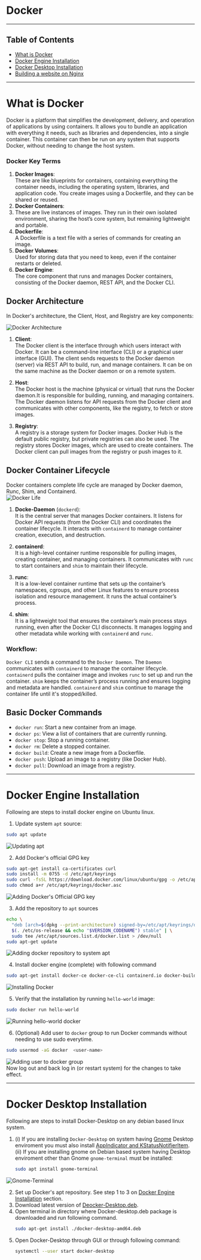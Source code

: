# Docker
---
## Table of Contents

- [What is Docker](#what-is-docker)
- [Docker Engine Installation](#docker-engine-installation)
- [Docker Desktop Installation](#docker-desktop-installation)
- [Building a website on Nginx](#building-a-website-on-nginx)
---
# What is Docker
Docker is a platform that simplifies the development, delivery, and operation of applications by using containers. It allows you to bundle an application with everything it needs, such as libraries and dependencies, into a single container. This container can then be run on any system that supports Docker, without needing to change the host system.

### Docker Key Terms

1. **Docker Images**:     
   These are like blueprints for containers, containing everything the container needs, including the operating system, libraries, and application code. You create images using a Dockerfile, and they can be shared or reused.
2. **Docker Containers**:    
3. These are live instances of images. They run in their own isolated environment, sharing the host’s core system, but remaining lightweight and portable.
3. **Dockerfile**:             
   A Dockerfile is a text file with a series of commands for creating an image.
4. **Docker Volumes**:           
    Used for storing data that you need to keep, even if the container restarts or deleted.
5. **Docker Engine**:           
   The core component that runs and manages Docker containers, consisting of the Docker daemon, REST API, and the Docker CLI.
   
## Docker Architecture
In Docker's architecture, the Client, Host, and Registry are key components:

![Docker Architecture](images/01.webp)  

1. **Client**:          
   The Docker client is the interface through which users interact with Docker. It can be a command-line interface (CLI) or a graphical user interface (GUI). The client sends requests to the Docker daemon (server) via REST API to build, run, and manage containers. It can be on the same machine as the Docker daemon or on a remote system.

2. **Host**:         
   The Docker host is the machine (physical or virtual) that runs the Docker daemon.It is responsible for building, running, and managing containers. The Docker daemon listens for API requests from the Docker client and communicates with other components, like the registry, to fetch or store images.

3. **Registry**:             
   A registry is a storage system for Docker images. Docker Hub is the default public registry, but private registries can also be used. The registry stores Docker images, which are used to create containers. The Docker client can pull images from the registry or push images to it.

## Docker Container Lifecycle
Docker containers complete life cycle are managed by Docker daemon, Runc, Shim, and Containerd.                  
![Docker Life](images/02.webp)  

1. **Docke-Daemon** (`dockerd`):          
   It is the central server that manages Docker containers. It listens for Docker API requests (from the Docker CLI) and coordinates the container lifecycle. It interacts with `containerd` to manage container creation, execution, and destruction.

2. **containerd**:            
   It is a high-level container runtime responsible for pulling images, creating container, and managing containers. It communicates with `runc` to start containers and `shim` to maintain their lifecycle.

3. **runc**:          
   It is a low-level container runtime that sets up the container’s namespaces, cgroups, and other Linux features to ensure process isolation and resource management. It runs the actual container’s process.

4. **shim**:             
   It is a lightweight tool that ensures the container’s main process stays running, even after the Docker CLI disconnects. It manages logging and other metadata while working with `containerd` and `runc`.

### Workflow:      
`Docker CLI` sends a command to the `Docker Daemon`. The `Daemon` communicates with `containerd` to manage the container lifecycle. `containerd` pulls the container image and invokes `runc` to set up and run the container. `shim` keeps the container’s process running and ensures logging and metadata are handled. `containerd` and `shim` continue to manage the container life until it's stopped/killed.



## Basic Docker Commands

- `docker run`: Start a new container from an image.
- `docker ps`: View a list of containers that are currently running.
- `docker stop`: Stop a running container.
- `docker rm`: Delete a stopped container.
- `docker build`: Create a new image from a Dockerfile.
- `docker push`: Upload an image to a registry (like Docker Hub).
- `docker pull`: Download an image from a registry.

---
# Docker Engine Installation
Following are steps to install docker engine on Ubuntu linux.
1. Update system `apt` source:
```bash
sudo apt update
```
![Updating apt](images/1.jpg)   

2. Add Docker's official GPG key
```bash
sudo apt-get install ca-certificates curl
sudo install -m 0755 -d /etc/apt/keyrings
sudo curl -fsSL https://download.docker.com/linux/ubuntu/gpg -o /etc/apt/keyrings/docker.asc
sudo chmod a+r /etc/apt/keyrings/docker.asc
```               
![Adding Docker's Official GPG key](images/2.jpg)   

3. Add the repository to `apt` sources
```bash
echo \
  "deb [arch=$(dpkg --print-architecture) signed-by=/etc/apt/keyrings/docker.asc] https://download.docker.com/linux/ubuntu \
  $(. /etc/os-release && echo "$VERSION_CODENAME") stable" | \
  sudo tee /etc/apt/sources.list.d/docker.list > /dev/null
sudo apt-get update
```
![Adding docker repository to system apt](images/3.jpg)   

4. Install docker engine (complete) with following command
```bash
sudo apt-get install docker-ce docker-ce-cli containerd.io docker-buildx-plugin docker-compose-plugin
```
![Installing Docker](images/4.jpg)   

                 
5. Verify that the installation by running `hello-world` image:
```bash
sudo docker run hello-world
```
![Running hello-world docker](images/5.jpg)    
       
6. (Optional) Add user to `docker` group to run Docker commands without needing to use sudo everytime.
```bash
sudo usermod -aG docker  <user-name>
```
![Adding user to docker group](images/6.jpg)   
Now log out and back log in (or restart system) for the changes to take effect.

---
# Docker Desktop Installation
Following are steps to install Docker-Desktop on any debian based linux system.
1. (i) If you are installing `Docker-Desktop` on system having [Gnome](https://www.gnome.org/) Desktop enviroment you must also install [AppIndicator and KStatusNotifierItem](https://extensions.gnome.org/extension/615/appindicator-support/).                   
   (ii) If you are installing gnome on Debian based system having Desktop enviroment other than Gnome `gnome-terminal` must be installed:
    ```bash
    sudo apt install gnome-terminal
    ```
![Gnome-Terminal](images/7.jpg)   

2. Set up Docker's apt repository. See step 1 to 3 on [Docker Engine Installation](#docker-engine-installation) section.
3. Download latest version of [Deocker-Desktop.deb](https://desktop.docker.com/linux/main/amd64/docker-desktop-amd64.deb?utm_source=docker&utm_medium=webreferral&utm_campaign=docs-driven-download-linux-amd64).
4. Open terminal in directory where Docker-desktop.deb package is downloaded and run following command.
   ```bash
   sudo apt-get install ./docker-desktop-amd64.deb
   ```
5. Open Docker-Desktop through GUI or through following command:
   ```bash
   systemctl --user start docker-desktop
   ```



